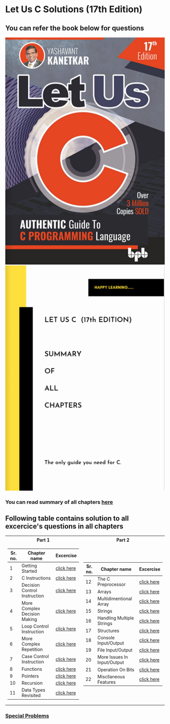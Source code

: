 # Let Us C Solutions (17th Edition)

## You can refer the book below for questions

[<img src="assets\img\full_book.png">](https://amit-c-ai.github.io/Let-Us-C-Solutions/full_book.html)
[<img src="assets\img\summary.png">](https://amit-c-ai.github.io/Let-Us-C-Solutions/index.html)

### You can read summary of all chapters [here](https://amit-c-ai.github.io/Let-Us-C-Solutions/) 

## Following table contains solution to all excercice's questions in all chapters

<table>
<tr><th>Part 1</th><th>Part 2</th></tr>
<tr><td>

|Sr. no.| Chapter name | Excercise |
|--|--|--|
|1| Getting Started | [click here](https://github.com/amit-c-ai/C/tree/main/Excercise/chapter1) |
|2| C Instructions | [click here](https://github.com/amit-c-ai/C/tree/main/Excercise/chapter2) |
|3| Decision Control Instruction | [click here](https://github.com/amit-c-ai/C/tree/main/Excercise/chapter3) |
|4| More Complex Decision Making | [click here](https://github.com/amit-c-ai/C/tree/main/Excercise/chapter4) |
|5| Loop Control Instruction | [click here](https://github.com/amit-c-ai/C/tree/main/Excercise/chapter5) |
|6| More Complex Repetition | [click here](https://github.com/amit-c-ai/C/tree/main/Excercise/chapter6) |
|7| Case Control Instruction | [click here](https://github.com/amit-c-ai/C/tree/main/Excercise/chapter7) |
|8| Functions | [click here](https://github.com/amit-c-ai/C/tree/main/Excercise/chapter8) |
|9| Pointers | [click here](https://github.com/amit-c-ai/C/tree/main/Excercise/chapter9) |
|10| Recursion | [click here](https://github.com/amit-c-ai/C/tree/main/Excercise/chapter10) |
|11| Data Types Revisited | [click here](https://github.com/amit-c-ai/C/tree/main/Excercise/chapter11) |

</td><td>

|Sr. no.| Chapter name | Excercise | 
|--|--|--|
|12| The C Preprocessor | [click here](https://github.com/amit-c-ai/C/tree/main/Excercise/chapter12) |
|13| Arrays | [click here](https://github.com/amit-c-ai/C/tree/main/Excercise/chapter13) |
|14| Multidimentional Array | [click here](https://github.com/amit-c-ai/C/tree/main/Excercise/chapter14) |
|15| Strings | [click here](https://github.com/amit-c-ai/C/tree/main/Excercise/chapter15) |
|16| Handling Multiple Strings | [click here](https://github.com/amit-c-ai/C/tree/main/Excercise/chapter16) |
|17| Structures | [click here](https://github.com/amit-c-ai/C/tree/main/Excercise/chapter17) |
|18| Console Input/Output | [click here](https://github.com/amit-c-ai/C/tree/main/Excercise/chapter18) |
|19| File Input/Output | [click here](https://github.com/amit-c-ai/C/tree/main/Excercise/chapter19) |
|20| More Issues In Input/Output | [click here](https://github.com/amit-c-ai/C/tree/main/Excercise/chapter20) |
|21| Operation On Bits | [click here](https://github.com/amit-c-ai/C/tree/main/Excercise/chapter21) |
|22| Miscllaneous Features | [click here](https://github.com/amit-c-ai/C/tree/main/Excercise/chapter22) |

</td></tr> </table>

### [Special Problems](https://github.com/amit-c-ai/Let-Us-C-Solutions/tree/main/Excercise/special%20problems)
